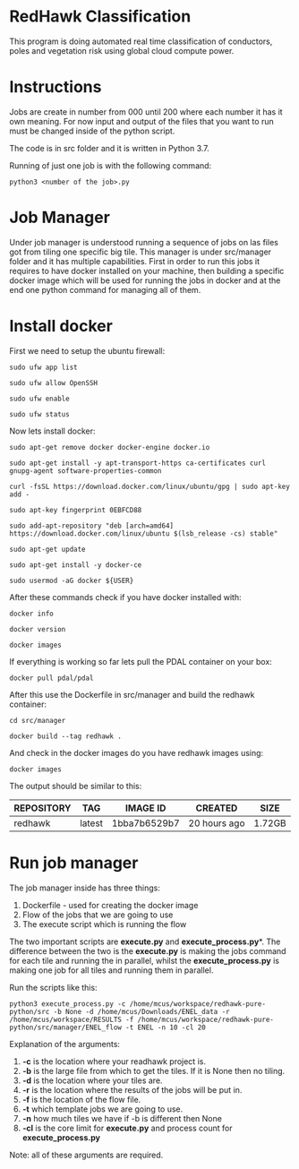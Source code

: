 # RedHawk Classification

This program is doing automated real time classification of conductors,
 poles and vegetation risk using global cloud compute power.
 
# Instructions

Jobs are create in number from 000 until 200 where each number it has
it own meaning. For now input and output of the files that you want to run
must be changed inside of the python script.

The code is in src folder and it is written in Python 3.7.

Running of just one job is with the following command:

`python3 <number of the job>.py`

#  Job Manager

Under job manager is understood running a sequence of jobs on las files
got from tiling one specific big tile. This manager is under src/manager
folder and it has multiple capabilities. First in order to run this jobs 
it requires to have docker installed on your machine, then building a specific
docker image which will be used for running the jobs in docker and at the end
one python command for managing all of them.

# Install docker

First we need to setup the ubuntu firewall:

`sudo ufw app list`

`sudo ufw allow OpenSSH`

`sudo ufw enable`

`sudo ufw status`

Now lets install docker:

`sudo apt-get remove docker docker-engine docker.io`

`sudo apt-get install -y apt-transport-https ca-certificates curl gnupg-agent software-properties-common`

`curl -fsSL https://download.docker.com/linux/ubuntu/gpg | sudo apt-key add -`

`sudo apt-key fingerprint 0EBFCD88`

`sudo add-apt-repository "deb [arch=amd64] https://download.docker.com/linux/ubuntu $(lsb_release -cs) stable"`

`sudo apt-get update`

`sudo apt-get install -y docker-ce`

`sudo usermod -aG docker ${USER}`

After these commands check if you have docker installed with:

`docker info`

`docker version`

`docker images`

If everything is working so far lets pull the PDAL container on your box:

`docker pull pdal/pdal`

After this use the Dockerfile in src/manager and build the redhawk container:

`cd src/manager`

`docker build --tag redhawk .`

And check in the docker images do you have redhawk images using:

`docker images`

The output should be similar to this:

|  REPOSITORY | TAG | IMAGE ID|CREATED|SIZE|
|---| --- |--- | --- |---|
|  redhawk | latest  | 1bba7b6529b7  | 20 hours ago | 1.72GB|


# Run job manager

The job manager inside has three things:

1. Dockerfile - used for creating the docker image
2. Flow of the jobs that we are going to use
3. The execute script which is running the flow

The two important scripts are **execute.py** and **execute_process.py***. 
The difference between the two is the **execute.py** is making the jobs command for 
each tile and running the in parallel, whilst the **execute_process.py** is making
one job for all tiles and running them in parallel.

Run the scripts like this:

`python3 execute_process.py -c /home/mcus/workspace/redhawk-pure-python/src -b None -d /home/mcus/Downloads/ENEL_data -r /home/mcus/workspace/RESULTS -f /home/mcus/workspace/redhawk-pure-python/src/manager/ENEL_flow -t ENEL -n 10 -cl 20`

Explanation of the arguments:

1. **-c** is the location where your readhawk project is.
2. **-b** is the large file from which to get the tiles. If it is None then no tiling.
3. **-d** is the location where your tiles are.
4. **-r** is the location where the results of the jobs will be put in.
5. **-f** is the location of the flow file.
6. **-t** which template jobs we are going to use.
7. **-n** how much tiles we have if -b is different then None
8. **-cl** is the core limit for **execute.py** and process count for **execute_process.py**

Note: all of these arguments are required.